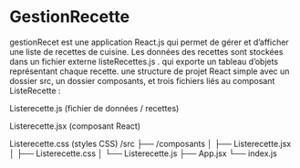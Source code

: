 # GestionRecette
gestionRecet est une application React.js qui permet de gérer et d’afficher une liste de recettes de cuisine. Les données des recettes sont stockées dans un fichier externe listeRecettes.js . qui exporte un tableau d’objets représentant chaque recette.
une structure de projet React simple avec un dossier src, un dossier composants, et trois fichiers liés au composant ListeRecette :

Listerecette.js (fichier de données / recettes)

Listerecette.jsx (composant React)

Listerecette.css (styles CSS) 
/src
 ├── /composants
 │     ├── Listerecette.jsx
 │     ├── Listerecette.css
 │     └── Listerecette.js
 ├── App.jsx
 └── index.js
